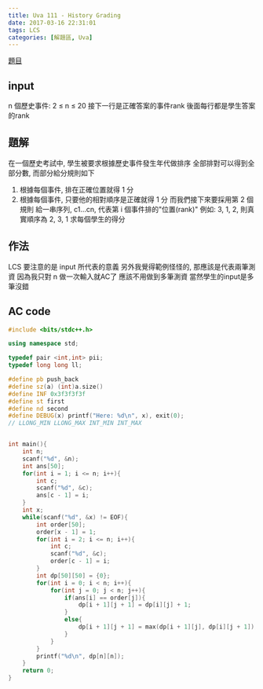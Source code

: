 ```yaml
---
title: Uva 111 - History Grading
date: 2017-03-16 22:31:01
tags: LCS
categories: [解題區, Uva]
---
```


[題目](https://uva.onlinejudge.org/index.php?option=com_onlinejudge&Itemid=8&category=3&page=show_problem&problem=47)

## input
n 個歷史事件: 2 ≤ n ≤ 20
接下一行是正確答案的事件rank
後面每行都是學生答案的rank

## 題解
在一個歷史考試中, 學生被要求根據歷史事件發生年代做排序
全部排對可以得到全部分數, 而部分給分規則如下
1. 根據每個事件, 排在正確位置就得 1 分
2. 根據每個事件, 只要他的相對順序是正確就得 1 分
而我們接下來要採用第 2 個規則
給一串序列, c1...cn, 代表第 i 個事件排的"位置(rank)"
例如: 3, 1, 2, 則真實順序為 2, 3, 1
求每個學生的得分

## 作法
LCS
要注意的是 input 所代表的意義
另外我覺得範例怪怪的, 那應該是代表兩筆測資
因為我只對 n 做一次輸入就AC了
應該不用做到多筆測資
當然學生的input是多筆沒錯

## AC code
```cpp
#include <bits/stdc++.h>

using namespace std;

typedef pair <int,int> pii;
typedef long long ll;

#define pb push_back
#define sz(a) (int)a.size()
#define INF 0x3f3f3f3f
#define st first
#define nd second
#define DEBUG(x) printf("Here: %d\n", x), exit(0);
// LLONG_MIN LLONG_MAX INT_MIN INT_MAX


int main(){
    int n;
    scanf("%d", &n);
    int ans[50];
    for(int i = 1; i <= n; i++){
        int c;
        scanf("%d", &c);
        ans[c - 1] = i;
    }
    int x;
    while(scanf("%d", &x) != EOF){
        int order[50];
        order[x - 1] = 1;
        for(int i = 2; i <= n; i++){
            int c;
            scanf("%d", &c);
            order[c - 1] = i;
        }
        int dp[50][50] = {0};
        for(int i = 0; i < n; i++){
            for(int j = 0; j < n; j++){
                if(ans[i] == order[j]){
                    dp[i + 1][j + 1] = dp[i][j] + 1;
                }
                else{
                    dp[i + 1][j + 1] = max(dp[i + 1][j], dp[i][j + 1]);
                }
            }
        }
        printf("%d\n", dp[n][n]);
    }
    return 0;
}
```
